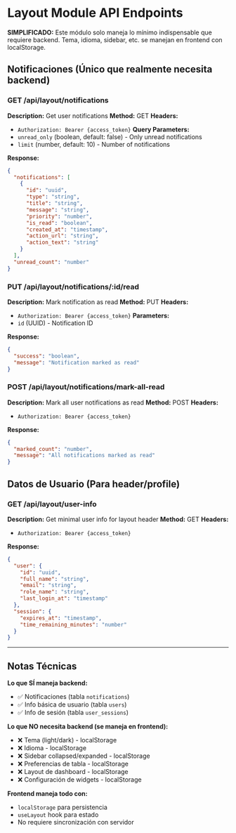 # Layout Module API Endpoints

**SIMPLIFICADO:** Este módulo solo maneja lo mínimo indispensable que requiere backend. Tema, idioma, sidebar, etc. se manejan en frontend con localStorage.

## Notificaciones (Único que realmente necesita backend)

### GET /api/layout/notifications
**Description:** Get user notifications
**Method:** GET
**Headers:**
- `Authorization: Bearer {access_token}`
**Query Parameters:**
- `unread_only` (boolean, default: false) - Only unread notifications
- `limit` (number, default: 10) - Number of notifications

**Response:**
```json
{
  "notifications": [
    {
      "id": "uuid",
      "type": "string",
      "title": "string",
      "message": "string",
      "priority": "number",
      "is_read": "boolean",
      "created_at": "timestamp",
      "action_url": "string",
      "action_text": "string"
    }
  ],
  "unread_count": "number"
}
```

### PUT /api/layout/notifications/:id/read
**Description:** Mark notification as read
**Method:** PUT
**Headers:**
- `Authorization: Bearer {access_token}`
**Parameters:**
- `id` (UUID) - Notification ID

**Response:**
```json
{
  "success": "boolean",
  "message": "Notification marked as read"
}
```

### POST /api/layout/notifications/mark-all-read
**Description:** Mark all user notifications as read
**Method:** POST
**Headers:**
- `Authorization: Bearer {access_token}`

**Response:**
```json
{
  "marked_count": "number",
  "message": "All notifications marked as read"
}
```

## Datos de Usuario (Para header/profile)

### GET /api/layout/user-info
**Description:** Get minimal user info for layout header
**Method:** GET
**Headers:**
- `Authorization: Bearer {access_token}`

**Response:**
```json
{
  "user": {
    "id": "uuid",
    "full_name": "string",
    "email": "string",
    "role_name": "string",
    "last_login_at": "timestamp"
  },
  "session": {
    "expires_at": "timestamp",
    "time_remaining_minutes": "number"
  }
}
```

---

## Notas Técnicas

**Lo que SÍ maneja backend:**
- ✅ Notificaciones (tabla `notifications`)
- ✅ Info básica de usuario (tabla `users`)
- ✅ Info de sesión (tabla `user_sessions`)

**Lo que NO necesita backend (se maneja en frontend):**
- ❌ Tema (light/dark) - localStorage
- ❌ Idioma - localStorage  
- ❌ Sidebar collapsed/expanded - localStorage
- ❌ Preferencias de tabla - localStorage
- ❌ Layout de dashboard - localStorage
- ❌ Configuración de widgets - localStorage

**Frontend maneja todo con:**
- `localStorage` para persistencia
- `useLayout` hook para estado
- No requiere sincronización con servidor
